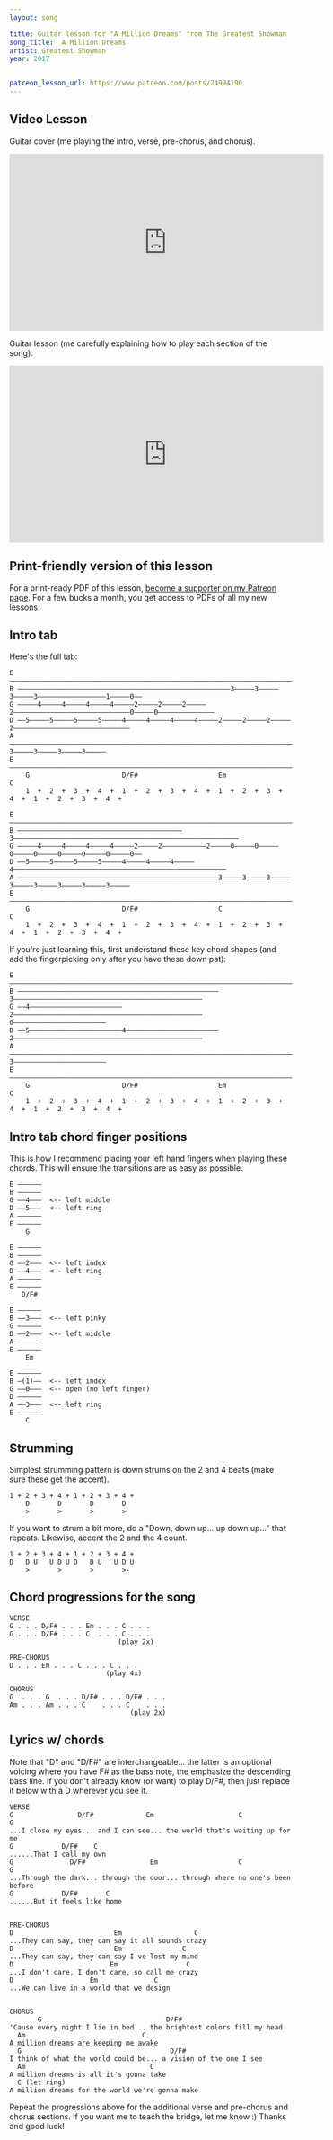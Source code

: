 ```yaml
---
layout: song

title: Guitar lesson for "A Million Dreams" from The Greatest Showman
song_title:  A Million Dreams
artist: Greatest Showman
year: 2017


patreon_lesson_url: https://www.patreon.com/posts/24994190
---
```


## Video Lesson

Guitar cover (me playing the intro, verse, pre-chorus, and chorus).

<iframe width="560" height="315" src="https://www.youtube.com/embed/d1GmGrw_uB0?showinfo=0" frameborder="0" allowfullscreen></iframe>

Guitar lesson (me carefully explaining how to play each section of the song).

<iframe width="560" height="315" src="https://www.youtube.com/embed/NpGEmNv265Q?showinfo=0" frameborder="0" allowfullscreen></iframe>

## Print-friendly version of this lesson

For a print-ready PDF of this lesson, [become a supporter on my Patreon page](https://www.patreon.com/posts/24994190). For a few bucks a month, you get access to PDFs of all my new lessons.


## Intro tab

Here's the full tab:

    E ––––––––––––––––––––––––––––––––––––––––––––––––––––––––––––––––––––––––––––––––––––––––––––––––––
    B –––––––––––––––––––––––––––––––––––––––––––––––––––––3–––––3–––––3–––––3–––––––––––––––––1–––––0––
    G –––––4–––––4–––––4–––––4–––––2–––––2–––––2–––––2–––––––––––––––––––––––––––––0–––––0––––––––––––––
    D ––5–––––5–––––5–––––5–––––4–––––4–––––4–––––4–––––2–––––2–––––2–––––2–––––––––––––––––––––––––––––
    A ––––––––––––––––––––––––––––––––––––––––––––––––––––––––––––––––––––––––––3–––––3–––––3–––––3–––––
    E ––––––––––––––––––––––––––––––––––––––––––––––––––––––––––––––––––––––––––––––––––––––––––––––––––
        G                       D/F#                    Em                      C
        1  +  2  +  3  +  4  +  1  +  2  +  3  +  4  +  1  +  2  +  3  +  4  +  1  +  2  +  3  +  4  +

    E ––––––––––––––––––––––––––––––––––––––––––––––––––––––––––––––––––––––––––––––––––––––––––––––––––
    B –––––––––––––––––––––––––––––––––––––––––3––––––––––––––––––––––––––––––––––––––––––––––––––––––––
    G –––––4–––––4–––––4–––––4–––––2–––––2–––––––––––2–––––0–––––0–––––0–––––0–––––0–––––0–––––0–––––0––
    D ––5–––––5–––––5–––––5–––––4–––––4–––––4–––––4–––––––––––––––––––––––––––––––––––––––––––––––––––––
    A ––––––––––––––––––––––––––––––––––––––––––––––––––3–––––3–––––3–––––3–––––3–––––3–––––3–––––3–––––
    E ––––––––––––––––––––––––––––––––––––––––––––––––––––––––––––––––––––––––––––––––––––––––––––––––––
        G                       D/F#                    C                       C
        1  +  2  +  3  +  4  +  1  +  2  +  3  +  4  +  1  +  2  +  3  +  4  +  1  +  2  +  3  +  4  +

If you're just learning this, first understand these key chord shapes (and add the fingerpicking only after you have these down pat):

    E ––––––––––––––––––––––––––––––––––––––––––––––––––––––––––––––––––––––––––––––––––––––––––––––––––
    B ––––––––––––––––––––––––––––––––––––––––––––––––––3–––––––––––––––––––––––––––––––––––––––––––––––
    G ––4–––––––––––––––––––––––2–––––––––––––––––––––––––––––––––––––––––––––––0–––––––––––––––––––––––
    D ––5–––––––––––––––––––––––4–––––––––––––––––––––––2–––––––––––––––––––––––––––––––––––––––––––––––
    A ––––––––––––––––––––––––––––––––––––––––––––––––––––––––––––––––––––––––––3–––––––––––––––––––––––
    E ––––––––––––––––––––––––––––––––––––––––––––––––––––––––––––––––––––––––––––––––––––––––––––––––––
        G                       D/F#                    Em                      C
        1  +  2  +  3  +  4  +  1  +  2  +  3  +  4  +  1  +  2  +  3  +  4  +  1  +  2  +  3  +  4  +

## Intro tab chord finger positions

This is how I recommend placing your left hand fingers when playing these chords. This will ensure the transitions are as easy as possible.

    E ––––––
    B ––––––
    G ––4–––  <-- left middle
    D ––5–––  <-- left ring
    A ––––––
    E ––––––
        G    

    E ––––––
    B ––––––
    G ––2–––  <-- left index
    D ––4–––  <-- left ring
    A ––––––
    E ––––––
       D/F#    

    E ––––––
    B ––3–––  <-- left pinky
    G ––––––  
    D ––2–––  <-- left middle
    A ––––––
    E ––––––
        Em

    E ––––––
    B –(1)––  <-- left index
    G ––0–––  <-- open (no left finger)
    D ––––––  
    A ––3–––  <-- left ring
    E ––––––
        C

## Strumming

Simplest strumming pattern is down strums on the 2 and 4 beats (make sure these get the accent).

    1 + 2 + 3 + 4 + 1 + 2 + 3 + 4 +
        D       D       D       D
        >       >       >       >

If you want to strum a bit more, do a "Down, down up... up down up..." that repeats. Likewise, accent the 2 and the 4 count.

    1 + 2 + 3 + 4 + 1 + 2 + 3 + 4 +
    D   D U   U D U D   D U   U D U
        >       >       >       >-

## Chord progressions for the song

    VERSE
    G . . . D/F# . . . Em . . . C . . .
    G . . . D/F# . . . C  . . . C . . .
                               (play 2x)

    PRE-CHORUS
    D . . . Em . . . C . . . C . . .     
                            (play 4x)

    CHORUS
    G  . . . G  . . . D/F# . . . D/F# . . .
    Am . . . Am . . . C    . . . C    . . .
                                  (play 2x)

## Lyrics w/ chords

Note that "D" and "D/F#" are interchangeable... the latter is an optional voicing where you have F# as the bass note, the emphasize the descending bass line. If you don't already know (or want) to play D/F#, then just replace it below with a D wherever you see it.

    VERSE
    G                D/F#             Em                     C             G
    ...I close my eyes... and I can see... the world that's waiting up for me
    G            D/F#    C
    ......That I call my own
    G              D/F#                Em                    C               G
    ...Through the dark... through the door... through where no one's been before
    G            D/F#       C
    ......But it feels like home


    PRE-CHORUS
    D                         Em                  C
    ...They can say, they can say it all sounds crazy
    D                         Em               C
    ...They can say, they can say I've lost my mind
    D                        Em                 C
    ...I don't care, I don't care, so call me crazy
    D                   Em              C
    ...We can live in a world that we design


    CHORUS
           G                               D/F#
    'Cause every night I lie in bed... the brightest colors fill my head
      Am                             C
    A million dreams are keeping me awake
      G                                     D/F#
    I think of what the world could be... a vision of the one I see
      Am                               C
    A million dreams is all it's gonna take
      C (let ring)
    A million dreams for the world we're gonna make

Repeat the progressions above for the additional verse and pre-chorus and chorus sections. If you want me to teach the bridge, let me know :) Thanks and good luck!
